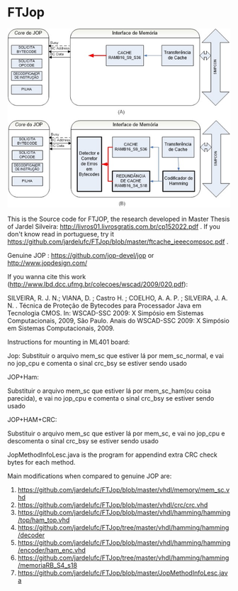 # FTJop


<a href="http://silicon-russia.com/pages/2015_12_28/hierarchy_nexys4_ddr_full.html"><img src="https://github.com/jardelufc/FTJop/blob/master/jop.jpg"></a>

This is the Source code for FTJOP, the research developed in Master Thesis of Jardel Silveira: http://livros01.livrosgratis.com.br/cp152022.pdf . If you don't know read in portuguese, try it https://github.com/jardelufc/FTJop/blob/master/ftcache_ieeecompsoc.pdf .

Genuine JOP : https://github.com/jop-devel/jop or http://www.jopdesign.com/

If you wanna cite this work (http://www.lbd.dcc.ufmg.br/colecoes/wscad/2009/020.pdf): 

SILVEIRA, R. J. N.; VIANA, D. ; Castro H. ; COELHO, A. A. P. ; SILVEIRA, J. A. N. . Técnica de Proteção de Bytecodes para Processador Java em Tecnologia CMOS. In: WSCAD-SSC 2009: X Simpósio em Sistemas Computacionais, 2009, São Paulo. Anais do WSCAD-SSC 2009: X Simpósio em Sistemas Computacionais, 2009.

Instructions for mounting in ML401 board:

Jop:
Substituir o arquivo mem_sc que estiver lá por mem_sc_normal, e vai no jop_cpu e comenta o sinal crc_bsy se estiver sendo usado

JOP+Ham:

Substituir o arquivo mem_sc que estiver lá por mem_sc_ham(ou coisa parecida), e vai no jop_cpu e comenta o sinal crc_bsy se estiver sendo usado

JOP+HAM+CRC:

Substituir o arquivo mem_sc que estiver lá por mem_sc, e vai no jop_cpu e descomenta o sinal crc_bsy se estiver sendo usado

JopMethodInfoLesc.java is the program for appendind extra CRC check bytes for each method.

Main modifications when compared to genuine JOP are:

1. https://github.com/jardelufc/FTJop/blob/master/vhdl/memory/mem_sc.vhd
2. https://github.com/jardelufc/FTJop/blob/master/vhdl/crc/crc.vhd
3. https://github.com/jardelufc/FTJop/blob/master/vhdl/hamming/hamming/top/ham_top.vhd 
4. https://github.com/jardelufc/FTJop/tree/master/vhdl/hamming/hamming/decoder
5. https://github.com/jardelufc/FTJop/blob/master/vhdl/hamming/hamming/encoder/ham_enc.vhd
6. https://github.com/jardelufc/FTJop/tree/master/vhdl/hamming/hamming/memoriaRB_S4_s18
7. https://github.com/jardelufc/FTJop/blob/master/JopMethodInfoLesc.java
